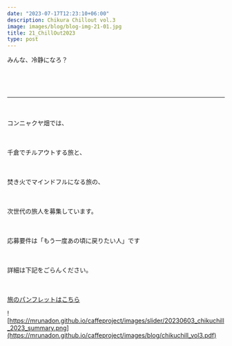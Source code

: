 ```yaml
---
date: "2023-07-17T12:23:10+06:00"
description: Chikura Chillout vol.3
image: images/blog/blog-img-21-01.jpg
title: 21_ChillOut2023
type: post
---
```



みんな、冷静になろ？

　
------
------
　


コンニャクヤ畑では、

　

千倉でチルアウトする旅と、

　

焚き火でマインドフルになる旅の、

　

次世代の旅人を募集しています。

　

応募要件は「もう一度あの頃に戻りたい人」です

　

詳細は下記をごらんください。

　

[旅のパンフレットはこちら](https://mrunadon.github.io/caffeproject/images/blog/chikuchill_vol3.pdf)


![https://mrunadon.github.io/caffeproject/images/slider/20230603_chikuchill_2023_summary.png](https://mrunadon.github.io/caffeproject/images/blog/chikuchill_vol3.pdf)


